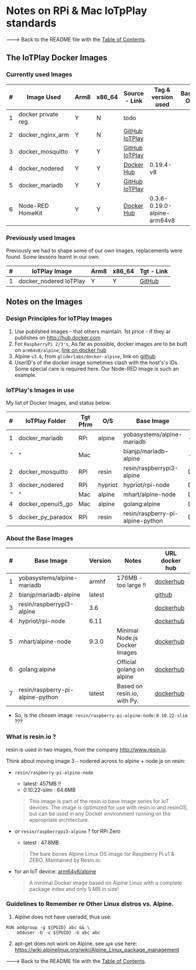 # Notes on RPi & Mac IoTpPlay standards

---> Back to the README file with the [Table of Contents](../README.md).



## The IoTPlay Docker Images

### Currently used Images
|#| Image Used                  |Arm8|x86_64| Source - Link                                                            | Tag & version used          | Based On
|-|-----------------------------|----|----- |--------------------------------------------------------------------------|-----------------------------|---------
|1| docker private reg.         | Y  |  N   | todo                                                                     |
|2| docker_nginx_arm            | Y  |  N   | [GitHub IoTPlay](https://github.com/IoTPlay/docker_nginx_arm)            |                             | 
|3| docker_mosquitto            | Y  |  Y   | [GitHub IoTPlay](https://github.com/IoTPlay/docker_mosquitto)            |
|4| docker_nodered              | Y  |  Y   | [Docker Hub](https://hub.docker.com/r/nodered/node-red-docker/tags/)     | 0.19.4-v8                   |
|5| docker_mariadb              | Y  |  Y   | [GitHub IoTPlay](https://github.com/IoTPlay/docker-mariadb-alpine)       |
|6| Node-RED HomeKit            | Y  |  Y   | [Docker Hub](https://hub.docker.com/r/raymondmm/node-red-homekit/tags/)  | 0.3.6-0.19.0-alpine-arm64v8 |

### Previously used Images

Previously we had to shape some of our own images, replacements were found. Some lessons learnt in our own.

|#| IoTPlay Image       |Arm8|x86_64| Tgt - Link
|-|----------------------------|----|------|-----------------
|1| docker_nodered IoTPlay     | Y  |  Y   | [GitHub](https://github.com/IoTPlay/docker_nodered)


## Notes on the Images

### Design Principles for IoTPlay Images

1. Use published images - that others maintain. 1st price - if they ar publishes on http://hub.docker.com
2. For `RaspberryPi 2/3's`, As far as possible, docker images are to be built on `arm64v8/alpine`, [link on docker hub](https://hub.docker.com/r/arm64v8/alpine/)
3. Alpine `v3.6`, from `gliderlabs/docker-alpine`, link on [github](https://github.com/gliderlabs/docker-alpine)
4. UserID's of the docker image sometimes clash with the host's's IDs. Some special care is required here. Our Node-RED image is such an example.

### IoTPlay's Images in use
My list of Docker Images, and status below:

|#|IoTPlay Folder    |Tgt Pfrm | O/S   | Base Image                     |Dockerfile           |Status
|-:|---------------- |---------| ----- | -------------------------------|---------------------|------
|1|docker_mariadb    |RPi      |alpine |yobasystems/alpine-mariadb      |--none--             |Prod
|"| "                |Mac      |       |bianjp/mariadb-alpine           |--none--             |Dev
|2|docker_mosquitto  |RPi      |resin  |resin/raspberrypi3-alpine       |Dockerfile_resinPi3  |Prod
|3|docker_nodered    |RPi      |hypriot|hypriot/rpi-node                |Dockerfile_hypriot611|Prod
|"| "                |Mac      |alpine |mhart/alpine-node               |Dockerfile_MacAlpine |Dev
|4|docker_openui5_go |Mac      |alpine |golang:alpine                   |Dockerfile_openui5   |Dev
|5|docker_py_paradox |RPi      |resin  |resin/raspberry-pi-alpine-python|Dockerfile_py_paradox|Test

### About the Base Images

|#| Base Image                      |Version| Notes                       | URL docker hub
|-:|--------------------------------|-------|-----------------------------|-------------
|1|yobasystems/alpine-mariadb       |armhf  | 176MB - too large !!        |[dockerhub](https://hub.docker.com/r/bianjp/mariadb-alpine/)
|2|bianjp/mariadb-alpine            |latest |                             |[github](https://github.com/bianjp/docker-mariadb-alpine)
|3|resin/raspberrypi3-alpine        |3.6    |                             |[dockerhub](https://hub.docker.com/r/resin/raspberrypi3-alpine/)
|4|hypriot/rpi-node                 |6.11   |                             |[dockerhub](https://hub.docker.com/r/hypriot/rpi-node/)
|5|mhart/alpine-node                |9.3.0  |Minimal Node.js Docker Images|[dockerhub](https://hub.docker.com/r/mhart/alpine-node/)
|6|golang:alpine                    |       |Official golang on alpine    |[dockerhub](https://hub.docker.com/_/golang/)
|7|resin/raspberry-pi-alpine-python |latest |Based on resin.io, with Py.  |[dockerhub](https://hub.docker.com/r/resin/raspberry-pi-alpine-python/)


- So, is the chosen image: `resin/raspberry-pi-alpine-node:0.10.22-slim` ???

### What is resin.io ?

resin is used in two images, from the company http://www.resin.io.

Think about moving image 3 - nodered across to alpine + node.js on resin:

- `resin/raspberry-pi-alpine-node`  
  - latest: 457MB !!
  - 0.10.22-slim : 64.6MB

  > This image is part of the resin.io base image series for IoT devices. The image is optimized for use with resin.io and resinOS, but can be used in any Docker environment running on the appropriate architecture.  


- or `resin/raspberrypi3-alpine` ?  for RPi Zero
  - latest : 47.8MB    

  > The bare bones Alpine Linux OS image for Raspberry Pi v1 & ZERO. Maintained by Resin.io.

- for an IoT device: [arm64v8/alpine](https://hub.docker.com/r/arm64v8/alpine/)
  > A minimal Docker image based on Alpine Linux with a complete package index and only 5 MB in size!

### Guidelines to Remember re Other Linux distros vs. Alpine.

1. Alpine does not have useradd, thus use:

```
RUN addgroup -g ${PGID} abc && \
    adduser -D -u ${PUID} -G abc abc

```
2. apt-get does not work on Alpine, see `apk` use here: https://wiki.alpinelinux.org/wiki/Alpine_Linux_package_management


---> Back to the README file with the [Table of Contents](../README.md).
